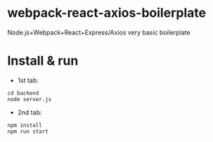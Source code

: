# webpack-react-axios-boilerplate
Node.js+Webpack+React+Express/Axios very basic boilerplate

# Install & run

-  1st tab:
```
cd backend
node server.js
```

- 2nd tab:

```
npm install
npm run start
```
